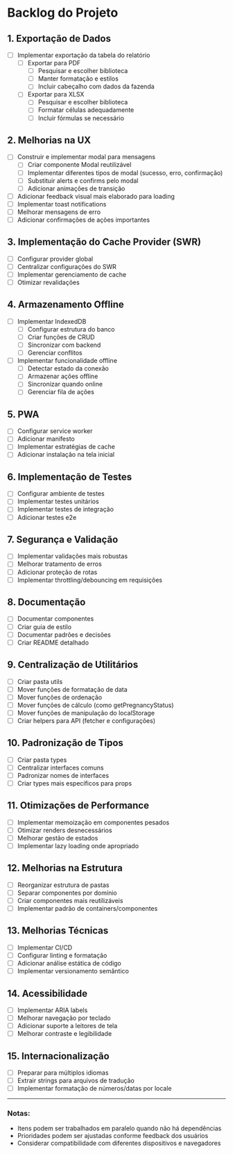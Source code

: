 # Backlog do Projeto

## 1. Exportação de Dados
- [ ] Implementar exportação da tabela do relatório
  - [ ] Exportar para PDF
    - [ ] Pesquisar e escolher biblioteca
    - [ ] Manter formatação e estilos
    - [ ] Incluir cabeçalho com dados da fazenda
  - [ ] Exportar para XLSX
    - [ ] Pesquisar e escolher biblioteca
    - [ ] Formatar células adequadamente
    - [ ] Incluir fórmulas se necessário

## 2. Melhorias na UX
- [ ] Construir e implementar modal para mensagens
  - [ ] Criar componente Modal reutilizável
  - [ ] Implementar diferentes tipos de modal (sucesso, erro, confirmação)
  - [ ] Substituir alerts e confirms pelo modal
  - [ ] Adicionar animações de transição
- [ ] Adicionar feedback visual mais elaborado para loading
- [ ] Implementar toast notifications
- [ ] Melhorar mensagens de erro
- [ ] Adicionar confirmações de ações importantes

## 3. Implementação do Cache Provider (SWR)
- [ ] Configurar provider global
- [ ] Centralizar configurações do SWR
- [ ] Implementar gerenciamento de cache
- [ ] Otimizar revalidações

## 4. Armazenamento Offline
- [ ] Implementar IndexedDB
  - [ ] Configurar estrutura do banco
  - [ ] Criar funções de CRUD
  - [ ] Sincronizar com backend
  - [ ] Gerenciar conflitos
- [ ] Implementar funcionalidade offline
  - [ ] Detectar estado da conexão
  - [ ] Armazenar ações offline
  - [ ] Sincronizar quando online
  - [ ] Gerenciar fila de ações

## 5. PWA
- [ ] Configurar service worker
- [ ] Adicionar manifesto
- [ ] Implementar estratégias de cache
- [ ] Adicionar instalação na tela inicial

## 6. Implementação de Testes
- [ ] Configurar ambiente de testes
- [ ] Implementar testes unitários
- [ ] Implementar testes de integração
- [ ] Adicionar testes e2e

## 7. Segurança e Validação
- [ ] Implementar validações mais robustas
- [ ] Melhorar tratamento de erros
- [ ] Adicionar proteção de rotas
- [ ] Implementar throttling/debouncing em requisições

## 8. Documentação
- [ ] Documentar componentes
- [ ] Criar guia de estilo
- [ ] Documentar padrões e decisões
- [ ] Criar README detalhado

## 9. Centralização de Utilitários
- [ ] Criar pasta utils
- [ ] Mover funções de formatação de data
- [ ] Mover funções de ordenação
- [ ] Mover funções de cálculo (como getPregnancyStatus)
- [ ] Mover funções de manipulação do localStorage
- [ ] Criar helpers para API (fetcher e configurações)

## 10. Padronização de Tipos
- [ ] Criar pasta types
- [ ] Centralizar interfaces comuns
- [ ] Padronizar nomes de interfaces
- [ ] Criar types mais específicos para props

## 11. Otimizações de Performance
- [ ] Implementar memoização em componentes pesados
- [ ] Otimizar renders desnecessários
- [ ] Melhorar gestão de estados
- [ ] Implementar lazy loading onde apropriado

## 12. Melhorias na Estrutura
- [ ] Reorganizar estrutura de pastas
- [ ] Separar componentes por domínio
- [ ] Criar componentes mais reutilizáveis
- [ ] Implementar padrão de containers/componentes

## 13. Melhorias Técnicas
- [ ] Implementar CI/CD
- [ ] Configurar linting e formatação
- [ ] Adicionar análise estática de código
- [ ] Implementar versionamento semântico

## 14. Acessibilidade
- [ ] Implementar ARIA labels
- [ ] Melhorar navegação por teclado
- [ ] Adicionar suporte a leitores de tela
- [ ] Melhorar contraste e legibilidade

## 15. Internacionalização
- [ ] Preparar para múltiplos idiomas
- [ ] Extrair strings para arquivos de tradução
- [ ] Implementar formatação de números/datas por locale

---

### Notas:
- Itens podem ser trabalhados em paralelo quando não há dependências
- Prioridades podem ser ajustadas conforme feedback dos usuários
- Considerar compatibilidade com diferentes dispositivos e navegadores